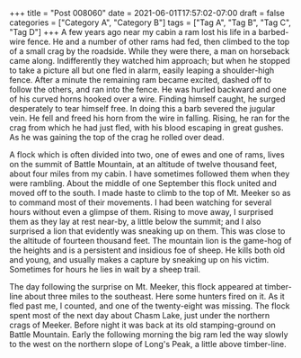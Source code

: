 +++
title = "Post 008060"
date = 2021-06-01T17:57:02-07:00
draft = false
categories = ["Category A", "Category B"]
tags = ["Tag A", "Tag B", "Tag C", "Tag D"]
+++
A few years ago near my cabin a ram lost his life in a barbed-wire fence. He and a number of other rams had fed, then climbed to the top of a small crag by the roadside. While they were there, a man on horseback came along. Indifferently they watched him approach; but when he stopped to take a picture all but one fled in alarm, easily leaping a shoulder-high fence. After a minute the remaining ram became excited, dashed off to follow the others, and ran into the fence. He was hurled backward and one of his curved horns hooked over a wire. Finding himself caught, he surged desperately to tear himself free. In doing this a barb severed the jugular vein. He fell and freed his horn from the wire in falling. Rising, he ran for the crag from which he had just fled, with his blood escaping in great gushes. As he was gaining the top of the crag he rolled over dead.

A flock which is often divided into two, one of ewes and one of rams, lives on the summit of Battle Mountain, at an altitude of twelve thousand feet, about four miles from my cabin. I have sometimes followed them when they were rambling. About the middle of one September this flock united and moved off to the south. I made haste to climb to the top of Mt. Meeker so as to command most of their movements. I had been watching for several hours without even a glimpse of them. Rising to move away, I surprised them as they lay at rest near-by, a little below the summit; and I also surprised a lion that evidently was sneaking up on them. This was close to the altitude of fourteen thousand feet. The mountain lion is the game-hog of the heights and is a persistent and insidious foe of sheep. He kills both old and young, and usually makes a capture by sneaking up on his victim. Sometimes for hours he lies in wait by a sheep trail.

The day following the surprise on Mt. Meeker, this flock appeared at timber-line about three miles to the southeast. Here some hunters fired on it. As it fled past me, I counted, and one of the twenty-eight was missing. The flock spent most of the next day about Chasm Lake, just under the northern crags of Meeker. Before night it was back at its old stamping-ground on Battle Mountain. Early the following morning the big ram led the way slowly to the west on the northern slope of Long's Peak, a little above timber-line.
